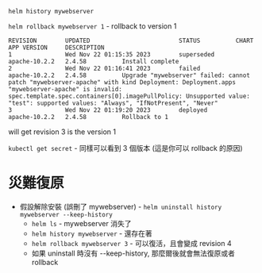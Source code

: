 `helm history mywebserver`

`helm rollback mywebserver 1` - rollback to version 1

```
REVISION        UPDATED                         STATUS          CHART           APP VERSION     DESCRIPTION                                                                                                                                                                                                                                                            
1               Wed Nov 22 01:15:35 2023        superseded      apache-10.2.2   2.4.58          Install complete                                                                                                                                                                                                                                                       
2               Wed Nov 22 01:16:41 2023        failed          apache-10.2.2   2.4.58          Upgrade "mywebserver" failed: cannot patch "mywebserver-apache" with kind Deployment: Deployment.apps "mywebserver-apache" is invalid: spec.template.spec.containers[0].imagePullPolicy: Unsupported value: "test": supported values: "Always", "IfNotPresent", "Never"
3               Wed Nov 22 01:19:20 2023        deployed        apache-10.2.2   2.4.58          Rollback to 1                                                                                                                                        
```

will get revision 3 is the version 1

`kubectl get secret` - 同樣可以看到 3 個版本 (這是你可以 rollback 的原因)

# 災難復原

* 假設解除安裝 (誤刪了 mywebserver) - `helm uninstall history mywebserver --keep-history` 
    * `helm ls` - mywebserver 消失了
    * `helm history mywebserver` - 還存在著
    * `helm rollback mywebserver 3` - 可以復活，且會變成  revision 4
    * 如果 uninstall 時沒有 --keep-history, 那麼爾後就會無法復原或者 rollback